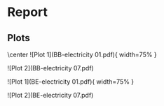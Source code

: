 # Report

## Plots

\center
![Plot 1](BB-electricity 01.pdf){ width=75% }

![Plot 2](BB-electricity 07.pdf)

![Plot 1](BE-electricity 01.pdf){ width=75% }

![Plot 2](BE-electricity 07.pdf)
